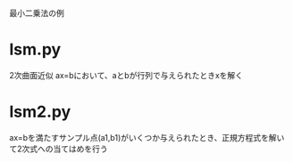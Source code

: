 最小二乗法の例
# lsm.py   
2次曲面近似
ax=bにおいて、aとbが行列で与えられたときxを解く
# lsm2.py
ax=bを満たすサンプル点(a1,b1)がいくつか与えられたとき、正規方程式を解いて2次式への当てはめを行う
